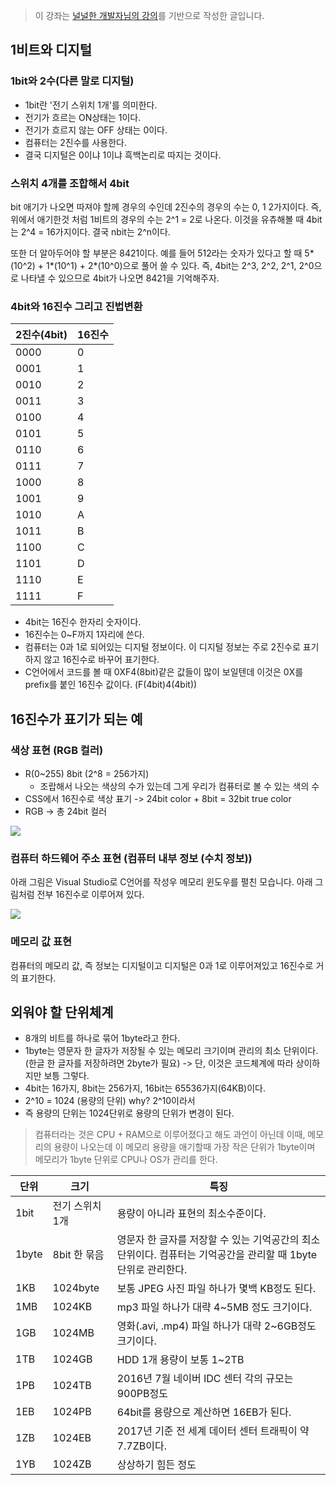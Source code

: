 > 이 강좌는 [널널한 개발자님의 강의](https://www.inflearn.com/course/%EB%84%93%EA%B3%A0%EC%96%95%EA%B2%8C-%EC%BB%B4%EA%B3%B5-%EC%A0%84%EA%B3%B5%EC%9E%90/dashboard)를 기반으로 작성한 글입니다.

## 1비트와 디지털

### 1bit와 2수(다른 말로 디지털)

- 1bit란 '전기 스위치 1개'를 의미한다.
- 전기가 흐르는 ON상태는 1이다.
- 전기가 흐르지 않는 OFF 상태는 0이다.
- 컴퓨터는 2진수를 사용한다.
- 결국 디지털은 0이냐 1이냐 흑백논리로 따지는 것이다.

### 스위치 4개를 조합해서 4bit

bit 애기가 나오면 따져야 할께 경우의 수인데 2진수의 경우의 수는 0, 1 2가지이다. 즉, 위에서 애기한것 처럼 1비트의 경우의 수는 2^1 = 2로 나온다. 이것을 유츄해볼 때 4bit는 2^4 = 16가지이다. 결국 nbit는 2^n이다.

또한 더 알아두어야 할 부분은 8421이다. 예를 들어 512라는 숫자가 있다고 할 때 5*(10^2) + 1*(10^1) + 2\*(10^0)으로 풀어 쓸 수 있다. 즉, 4bit는 2^3, 2^2, 2^1, 2^0으로 나타낼 수 있으므로 4bit가 나오면 8421을 기억해주자.

### 4bit와 16진수 그리고 진법변환

| 2진수(4bit) | 16진수 |
| ----------- | ------ |
| 0000        | 0      |
| 0001        | 1      |
| 0010        | 2      |
| 0011        | 3      |
| 0100        | 4      |
| 0101        | 5      |
| 0110        | 6      |
| 0111        | 7      |
| 1000        | 8      |
| 1001        | 9      |
| 1010        | A      |
| 1011        | B      |
| 1100        | C      |
| 1101        | D      |
| 1110        | E      |
| 1111        | F      |

- 4bit는 16진수 한자리 숫자이다.
- 16진수는 0~F까지 1자리에 쓴다.
- 컴퓨터는 0과 1로 되어있는 디지털 정보이다. 이 디지털 정보는 주로 2진수로 표기하지 않고 16진수로 바꾸어 표기한다.
- C언어에서 코드를 볼 때 0XF4(8bit)같은 값들이 많이 보일텐데 이것은 0X를 prefix를 붙인 16진수 값이다. (F(4bit)4(4bit))

## 16진수가 표기가 되는 예

### 색상 표현 (RGB 컬러)

- R(0~255) 8bit (2^8 = 256가지)
  - 조랍해서 나오는 색상의 수가 있는데 그게 우리가 컴퓨터로 볼 수 있는 색의 수
- CSS에서 16진수로 색상 표기 -> 24bit color + 8bit = 32bit true color
- RGB -> 총 24bit 컬러

![](https://velog.velcdn.com/images/bini/post/95ed0ab9-38cc-48cb-93d4-9f10c46ad64e/image.jpg)

### 컴퓨터 하드웨어 주소 표현 (컴퓨터 내부 정보 (수치 정보))

아래 그림은 Visual Studio로 C언어를 작성우 메모리 윈도우를 펼친 모습니다. 아래 그림처럼 전부 16진수로 이루어져 있다.

![](https://velog.velcdn.com/images/bini/post/3ff73463-8cdc-4ed6-827a-8da51073c9d6/image.gif)

### 메모리 값 표현

컴퓨터의 메모리 값, 즉 정보는 디지털이고 디지털은 0과 1로 이루어져있고 16진수로 거의 표기한다.

## 외워야 할 단위체계

- 8개의 비트를 하나로 묶어 1byte라고 한다.
- 1byte는 영문자 한 글자가 저장될 수 있는 메모리 크기이며 관리의 최소 단위이다. (한글 한 글자를 저장하려면 2byte가 필요) -> 단, 이것은 코드체계에 따라 상이하지만 보틍 그렇다.
- 4bit는 16가지, 8bit는 256가지, 16bit는 65536가지(64KB)이다.
- 2^10 = 1024 (용량의 단위) why? 2^10이라서
- 즉 용량의 단위는 1024단위로 용량의 단위가 변경이 된다.

> 컴퓨터라는 것은 CPU + RAM으로 이루어졌다고 해도 과언이 아닌데 이때, 메모리의 용량이 나오는데 이 메모리 용량을 애기할때 가장 작은 단위가 1byte이며 메모리가 1byte 단위로 CPU나 OS가 관리를 한다.

| 단위  | 크기            | 특징                                                                                                          |
| ----- | --------------- | ------------------------------------------------------------------------------------------------------------- |
| 1bit  | 전기 스위치 1개 | 용량이 아니라 표현의 최소수준이다.                                                                            |
| 1byte | 8bit 한 묶음    | 영문자 한 글자를 저장할 수 있는 기억공간의 최소단위이다. 컴퓨터는 기억공간을 관리할 때 1byte 단위로 관리한다. |
| 1KB   | 1024byte        | 보통 JPEG 사진 파일 하나가 몇백 KB정도 된다.                                                                  |
| 1MB   | 1024KB          | mp3 파일 하나가 대략 4~5MB 정도 크기이다.                                                                     |
| 1GB   | 1024MB          | 영화(.avi, .mp4) 파일 하나가 대략 2~6GB정도 크기이다.                                                         |
| 1TB   | 1024GB          | HDD 1개 용량이 보통 1~2TB                                                                                     |
| 1PB   | 1024TB          | 2016년 7월 네이버 IDC 센터 각의 규모는 900PB정도                                                              |
| 1EB   | 1024PB          | 64bit를 용량으로 계산하면 16EB가 된다.                                                                        |
| 1ZB   | 1024EB          | 2017년 기준 전 세계 데이터 센터 트래픽이 약 7.7ZB이다.                                                        |
| 1YB   | 1024ZB          | 상상하기 힘든 정도                                                                                            |
